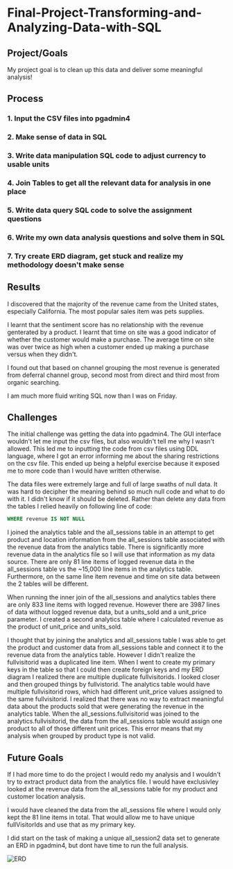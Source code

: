 # Final-Project-Transforming-and-Analyzing-Data-with-SQL

## Project/Goals
My project goal is to clean up this data and deliver some meaningful analysis!


## Process
### 1. Input the CSV files into pgadmin4
### 2. Make sense of data in SQL
### 3. Write data manipulation SQL code to adjust currency to usable units
### 4. Join Tables to get all the relevant data for analysis in one place
### 5. Write data query SQL code to solve the assignment questions
### 6. Write my own data analysis questions and solve them in SQL
### 7. Try create ERD diagram, get stuck and realize my methodology doesn't make sense


## Results
I discovered that the majority of the revenue came from the United states, especially California.   The most popular sales item was pets supplies.   

I learnt that the sentiment score has no relationship with the revenue genterated by a product. I learnt that time on site was a good indicator of whether the customer would make a purchase.  The average time on site was over twice as high when a customer ended up making a purchase versus when they didn't.

I found out that based on channel grouping the most revenue is generated from deferral channel group, second most from direct and third most from organic searching.

I am much more fluid writing SQL now than I was on Friday.

## Challenges 
The initial challenge was getting the data into pgadmin4.  The GUI interface wouldn't let me input the csv files, but also wouldn't tell me why I wasn't allowed.  This led me to inputting the code from csv files using DDL language, where I got an error informing me about the sharing restrictions on the csv file.  This ended up being a helpful exercise because it exposed me to more code than I would have written otherwise. 

The data files were extremely large and full of large swaths of null data. It was hard to decipher the meaning behind so much null code and what to do with it. I didn't know if it should be deleted.  Rather than delete any data from the tables I relied heavily on following line of code: 
``` SQL
WHERE revenue IS NOT NULL
```
I joined the analytics table and the all_sessions table in an attempt to get product and location information from the all_sessions table associated with the revenue data from the analytics table. There is significantly more revenue data in the analytics file so I will use that information as my data source. There are only 81 line items of logged revenue data in the all_sessions table vs the ~15,000 line items in the analytics table. Furthermore, on the same line item revenue and time on site data between the 2 tables will be different.  

When running the inner join of the all_sessions and analytics tables there are only 833 line items with logged revenue. However there are 3987 lines of data without logged revenue data, but a units_sold and a unit_price parameter. I created a second analytics table where I calculated revenue as the product of unit_price and units_sold. 

I thought that by joining the analytics and all_sessions table I was able to get the product and customer data from all_sessions table and connect it to the revenue data from the analytics table. However I didn't realize the fullvisitorid was a duplicated line item. When I went to create my primary keys in the table so that I could then create foreign keys and my ERD diagram I realized there are multiple duplicate fullvisitorids.  I looked closer and then grouped things by fullvistorid. The analytics table would have multiple fullvisitorid rows, which had different unit_price values assigned to the same fullvisitorid.  I realized that there was no way to extract meaningful data about the products sold that were generating the revenue in the analytics table. When the all_sessions.fullvisitorid was joined to the analytics.fullvisitorid, the data from the all_sessions table would assign one product to all of those different unit prices. This error means that my analysis when grouped by product type is not valid. 

## Future Goals
If I had more time to do the project I would redo my analysis and I wouldn't try to extract product data from the analytics file. I would have exclusivley looked at the revenue data from the all_sessions table for my product and customer location analysis.  

I would have cleaned the data from the all_sessions file where I would only kept the 81 line items in total.  That would allow me to have unique fullVisitorIds and use that as my primary key.  

I did start on the task of making a unique all_session2 data set to generate an ERD in pgadmin4, but dont have time to run the full analysis. 

![ERD](ERD_Image.png)








